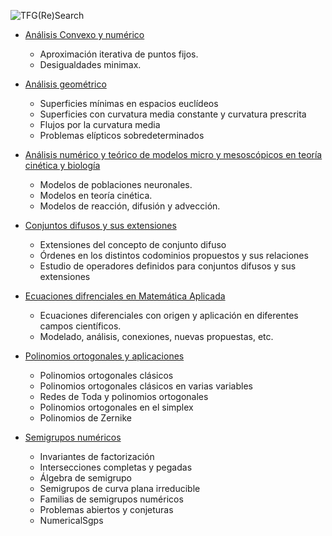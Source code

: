 ![TFG(Re)Search](assets/img/logo-tri-simple.svg)

- [Análisis Convexo y numérico](mapli/convexo.md)
    -  Aproximación iterativa de puntos fijos.
    -  Desigualdades minimax.

- [Análisis geométrico](geom/analisisgeometrico.md)
    - Superficies mínimas en espacios euclídeos
    - Superficies con curvatura media constante y curvatura prescrita
    - Flujos por la curvatura media
    - Problemas elípticos sobredeterminados

- [Análisis numérico y teórico de modelos micro y mesoscópicos en teoría cinética y biología](mapli/numerico.md)
    - Modelos de poblaciones neuronales.
    -  Modelos en teoría cinética.
    - Modelos de reacción, difusión y advección.

- [Conjuntos difusos y sus extensiones](https://github.com/tfg-re-search/lineas/blob/main/algebra/difusos.md)
    - Extensiones del concepto de conjunto difuso
    - Órdenes en los distintos codominios propuestos y sus relaciones
    - Estudio de operadores definidos para conjuntos difusos y sus extensiones

- [Ecuaciones difrenciales en Matemática Aplicada](mapli/EcuacionesDiferenciales.md)
    - Ecuaciones diferenciales con origen y aplicación en diferentes campos científicos. 
    - Modelado, análisis, conexiones, nuevas propuestas, etc.
   
- [Polinomios ortogonales y aplicaciones](mapli/polinomios-ort.md)
    - Polinomios ortogonales clásicos
    - Polinomios ortogonales clásicos en varias variables
    - Redes de Toda y polinomios ortogonales
    - Polinomios ortogonales en el simplex
    - Polinomios de Zernike

- [Semigrupos numéricos](algebra/semigrupos.md)
    - Invariantes de factorización
    - Intersecciones completas y pegadas
    - Álgebra de semigrupo
    - Semigrupos de curva plana irreducible
    - Familias de semigrupos numéricos
    - Problemas abiertos y conjeturas
    - NumericalSgps
